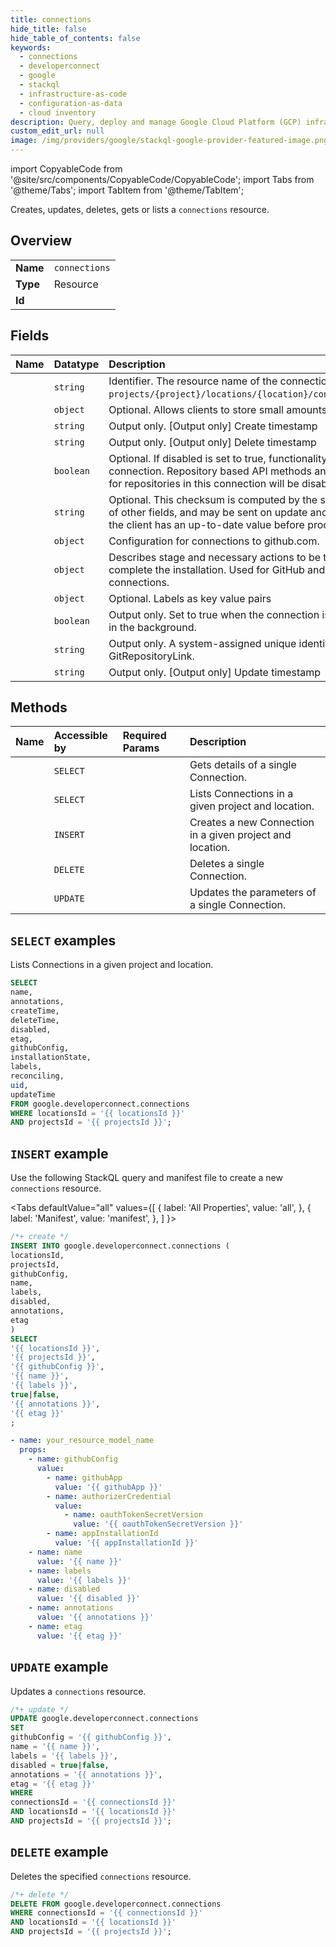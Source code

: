```yaml
---
title: connections
hide_title: false
hide_table_of_contents: false
keywords:
  - connections
  - developerconnect
  - google
  - stackql
  - infrastructure-as-code
  - configuration-as-data
  - cloud inventory
description: Query, deploy and manage Google Cloud Platform (GCP) infrastructure and resources using SQL
custom_edit_url: null
image: /img/providers/google/stackql-google-provider-featured-image.png
---
```


import CopyableCode from '@site/src/components/CopyableCode/CopyableCode';
import Tabs from '@theme/Tabs';
import TabItem from '@theme/TabItem';

Creates, updates, deletes, gets or lists a <code>connections</code> resource.

## Overview
<table><tbody>
<tr><td><b>Name</b></td><td><code>connections</code></td></tr>
<tr><td><b>Type</b></td><td>Resource</td></tr>
<tr><td><b>Id</b></td><td><CopyableCode code="google.developerconnect.connections" /></td></tr>
</tbody></table>

## Fields
| Name | Datatype | Description |
|:-----|:---------|:------------|
| <CopyableCode code="name" /> | `string` | Identifier. The resource name of the connection, in the format `projects/{project}/locations/{location}/connections/{connection_id}`. |
| <CopyableCode code="annotations" /> | `object` | Optional. Allows clients to store small amounts of arbitrary data. |
| <CopyableCode code="createTime" /> | `string` | Output only. [Output only] Create timestamp |
| <CopyableCode code="deleteTime" /> | `string` | Output only. [Output only] Delete timestamp |
| <CopyableCode code="disabled" /> | `boolean` | Optional. If disabled is set to true, functionality is disabled for this connection. Repository based API methods and webhooks processing for repositories in this connection will be disabled. |
| <CopyableCode code="etag" /> | `string` | Optional. This checksum is computed by the server based on the value of other fields, and may be sent on update and delete requests to ensure the client has an up-to-date value before proceeding. |
| <CopyableCode code="githubConfig" /> | `object` | Configuration for connections to github.com. |
| <CopyableCode code="installationState" /> | `object` | Describes stage and necessary actions to be taken by the user to complete the installation. Used for GitHub and GitHub Enterprise based connections. |
| <CopyableCode code="labels" /> | `object` | Optional. Labels as key value pairs |
| <CopyableCode code="reconciling" /> | `boolean` | Output only. Set to true when the connection is being set up or updated in the background. |
| <CopyableCode code="uid" /> | `string` | Output only. A system-assigned unique identifier for a the GitRepositoryLink. |
| <CopyableCode code="updateTime" /> | `string` | Output only. [Output only] Update timestamp |

## Methods
| Name | Accessible by | Required Params | Description |
|:-----|:--------------|:----------------|:------------|
| <CopyableCode code="get" /> | `SELECT` | <CopyableCode code="connectionsId, locationsId, projectsId" /> | Gets details of a single Connection. |
| <CopyableCode code="list" /> | `SELECT` | <CopyableCode code="locationsId, projectsId" /> | Lists Connections in a given project and location. |
| <CopyableCode code="create" /> | `INSERT` | <CopyableCode code="locationsId, projectsId" /> | Creates a new Connection in a given project and location. |
| <CopyableCode code="delete" /> | `DELETE` | <CopyableCode code="connectionsId, locationsId, projectsId" /> | Deletes a single Connection. |
| <CopyableCode code="patch" /> | `UPDATE` | <CopyableCode code="connectionsId, locationsId, projectsId" /> | Updates the parameters of a single Connection. |

## `SELECT` examples

Lists Connections in a given project and location.

```sql
SELECT
name,
annotations,
createTime,
deleteTime,
disabled,
etag,
githubConfig,
installationState,
labels,
reconciling,
uid,
updateTime
FROM google.developerconnect.connections
WHERE locationsId = '{{ locationsId }}'
AND projectsId = '{{ projectsId }}'; 
```

## `INSERT` example

Use the following StackQL query and manifest file to create a new <code>connections</code> resource.

<Tabs
    defaultValue="all"
    values={[
        { label: 'All Properties', value: 'all', },
        { label: 'Manifest', value: 'manifest', },
    ]
}>
<TabItem value="all">

```sql
/*+ create */
INSERT INTO google.developerconnect.connections (
locationsId,
projectsId,
githubConfig,
name,
labels,
disabled,
annotations,
etag
)
SELECT 
'{{ locationsId }}',
'{{ projectsId }}',
'{{ githubConfig }}',
'{{ name }}',
'{{ labels }}',
true|false,
'{{ annotations }}',
'{{ etag }}'
;
```
</TabItem>
<TabItem value="manifest">

```yaml
- name: your_resource_model_name
  props:
    - name: githubConfig
      value:
        - name: githubApp
          value: '{{ githubApp }}'
        - name: authorizerCredential
          value:
            - name: oauthTokenSecretVersion
              value: '{{ oauthTokenSecretVersion }}'
        - name: appInstallationId
          value: '{{ appInstallationId }}'
    - name: name
      value: '{{ name }}'
    - name: labels
      value: '{{ labels }}'
    - name: disabled
      value: '{{ disabled }}'
    - name: annotations
      value: '{{ annotations }}'
    - name: etag
      value: '{{ etag }}'

```
</TabItem>
</Tabs>

## `UPDATE` example

Updates a <code>connections</code> resource.

```sql
/*+ update */
UPDATE google.developerconnect.connections
SET 
githubConfig = '{{ githubConfig }}',
name = '{{ name }}',
labels = '{{ labels }}',
disabled = true|false,
annotations = '{{ annotations }}',
etag = '{{ etag }}'
WHERE 
connectionsId = '{{ connectionsId }}'
AND locationsId = '{{ locationsId }}'
AND projectsId = '{{ projectsId }}';
```

## `DELETE` example

Deletes the specified <code>connections</code> resource.

```sql
/*+ delete */
DELETE FROM google.developerconnect.connections
WHERE connectionsId = '{{ connectionsId }}'
AND locationsId = '{{ locationsId }}'
AND projectsId = '{{ projectsId }}';
```
